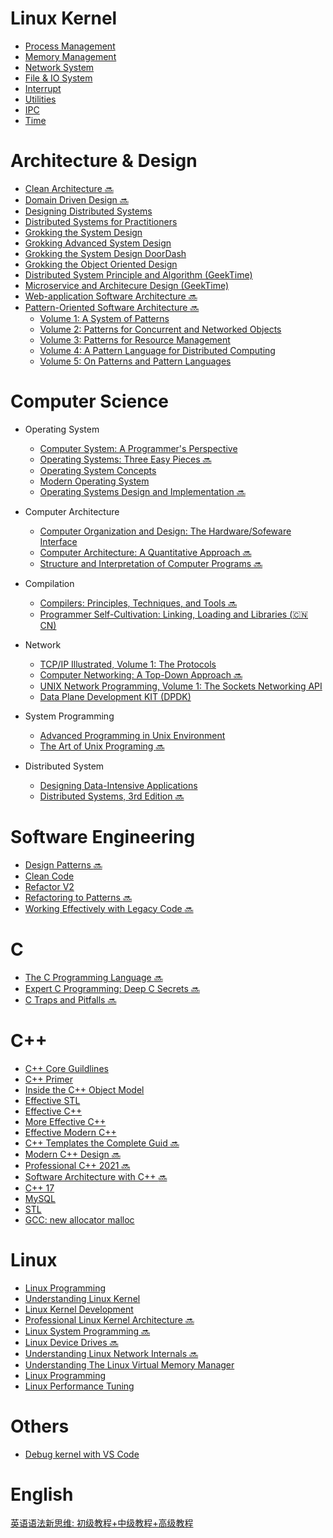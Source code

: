 # Linux Kernel
* [Process Management](./Linux/linux-kernel-proc.md)
* [Memory Management](./Linux/linux-kernel-mem.md)
* [Network System](./Linux/linux-kernel-net.md)
* [File & IO System](./Linux/linux-kernel-file-io.md)
* [Interrupt](./Linux/linux-kernel-intr.md)
* [Utilities](./Linux/linux-kernel-utility.md)
* [IPC](./Linux/linux-kernel-ipc.md)
* [Time](./Linux/linux-kernel-time.md)

# Architecture & Design
* [Clean Architecture :soon:]()
* [Domain Driven Design :soon:](./Arch/domain-driven-design.md)
* [Designing Distributed Systems](./Arch/designing-distributed-systems.md)
* [Distributed Systems for Practitioners](./Arch/distributed-systems-for-practitioners.md)
* [Grokking the System Design](./Arch/system-design.md)
* [Grokking Advanced System Design](./Arch/system-design-advanced.md)
* [Grokking the System Design DoorDash](./Arch/system-design-doordash.md)
* [Grokking the Object Oriented Design](./Arch/object-oriented-design.md)
* [Distributed System Principle and Algorithm (GeekTime)](./Arch/gt-distributed-system-principle-and-algorithm.md)
* [Microservice and Architecure Design (GeekTime)](./Arch/gt-microservice-and-architecure-design.md)
* [Web-application Software Architecture :soon:](./Arch/web-application-software-architecture.md)
* [Pattern-Oriented Software Architecture :soon:]()
    * [Volume 1: A System of Patterns]()
    * [Volume 2: Patterns for Concurrent and Networked Objects]()
    * [Volume 3: Patterns for Resource Management]()
    * [Volume 4: A Pattern Language for Distributed Computing]()
    * [Volume 5: On Patterns and Pattern Languages]()

# Computer Science

* Operating System
    * [Computer System: A Programmer's Perspective](./CS/computer-system-a-programmers-perspective.md)
    * [Operating Systems: Three Easy Pieces :soon:]()
    * [Operating System Concepts](./CS/operating-system-concepts.md)
    * [Modern Operating System](./CS/modern-operating-system.md)
    * [Operating Systems Design and Implementation :soon:](./CS/computer-system-design-implementation.md)

* Computer Architecture
    * [Computer Organization and Design: The Hardware/Sofeware Interface](./CS/computer-organization-and-design.md)
    * [Computer Architecture: A Quantitative Approach :soon:](./CS/computer-architecture.md)
    * [Structure and Interpretation of Computer Programs :soon:](./CS/structure-and-interpretation-of-computer-programs.md)

* Compilation
    * [Compilers: Principles, Techniques, and Tools :soon:](./CS/compilers-crinciples-techniques-and-tools.md)
    * [Programmer Self-Cultivation: Linking, Loading and Libraries (:cn: CN)](./CS/programmer-self-cultivation-link-load-library.md)

* Network
    * [TCP/IP Illustrated, Volume 1: The Protocols](./CS/tcp-ip-illustrated-volume-1.md)
    * [Computer Networking: A Top-Down Approach :soon:]()
    * [UNIX Network Programming, Volume 1: The Sockets Networking API](./Linux/unp.md)
    * [Data Plane Development KIT (DPDK)](./Linux/dpdk.md)

* System Programming
    * [Advanced Programming in Unix Environment](./Linux/apue.md)
    * [The Art of Unix Programing :soon:](./Linux/the-art-of-unix-programing.md)

* Distributed System
    * [Designing Data-Intensive Applications](./Arch/designing-data-intensive-applications.md)
    * [Distributed Systems, 3rd Edition :soon:](https://www.distributed-systems.net/index.php/books/ds3/)

# Software Engineering
* [Design Patterns :soon:](./SE/design-patterns.md)
* [Clean Code](./SE/clean-code.md)
* [Refactor V2](./SE/refactoring-2.md)
* [Refactoring to Patterns :soon:](./SE/refactoring-to-patterns.md)
* [Working Effectively with Legacy Code :soon:](./SE/working-effectively-with-legacy-code.md)

# C
* [The C Programming Language :soon:](./C/the-c-programming-language.md)
* [Expert C Programming: Deep C Secrets :soon:](./C/expert-c-programming.md)
* [C Traps and Pitfalls :soon:](./C/c-traps-and-pitfalls.md)

# C++
* [C++ Core Guildlines](./Cpp/cpp-core-guidelines.md)
* [C++ Primer](./Cpp/cpp-primer.md)
* [Inside the C++ Object Model](./Cpp/inside-the-cpp-object-model.md)
* [Effective STL](./Cpp/effective-stl.md)
* [Effective C++](./Cpp/effective-cpp.md)
* [More Effective C++](./Cpp/more-effective-cpp.md)
* [Effective Modern C++](./Cpp/effective-modern-cpp.md)
* [C++ Templates the Complete Guid :soon:](./Cpp/cpp-templates-the-complete-guid.md)
* [Modern C++ Design :soon:](./Cpp/modern-cpp-design.md)
* [Professional C++ 2021 :soon:]()
* [Software Architecture with C++ :soon:]()
* [C++ 17](./Cpp/cpp17.md)
* [MySQL](./Cpp/mysql.txt)
* [STL](./Cpp/stl.txt)
* [GCC: new allocator malloc](https://github.com/Jemmy512/software-engineer/blob/master/OpenSource/new-allocator-malloc.md)

# Linux
* [Linux Programming](./Linux/linux-programming.md)
* [Understanding Linux Kernel](./Linux/understanding-linux-kernel.md)
* [Linux Kernel Development](./Linux/linux-kernel-development.md)
* [Professional Linux Kernel Architecture :soon:](./Linux/professional-linux-kernel-architecture.md)
* [Linux System Programming :soon:](./Linux/linux-system-programming.md)
* [Linux Device Drives :soon:](./Linux/linux-device-derives.md)
* [Understanding Linux Network Internals :soon:](./Linux/understanding-linux-network-internals.md)
* [Understanding The Linux Virtual Memory Manager](./Linux/understanding-the-linux-virtual-memory-manager.md)
* [Linux Programming](./Linux/linux-programming.md)
* [Linux Performance Tuning](./Linux/linux-performance-tuning.md)


# Others
* [Debug kernel with VS Code](./Linux/vscode-debug-kernel.md)

# English
[英语语法新思维: 初级教程+中级教程+高级教程](./Eng/英语语法新思维.md)